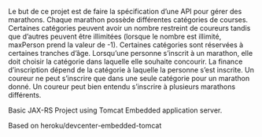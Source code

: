 Le but de ce projet est de faire la spécification d’une API pour gérer des marathons. Chaque marathon possède différentes catégories de courses. Certaines catégories peuvent avoir un nombre restreint de coureurs tandis que d’autres peuvent être illimitées (lorsque le nombre est illimité, maxPerson prend la valeur de -1). Certaines catégories sont réservées à certaines tranches d’âge. Lorsqu’une personne s’inscrit à un marathon, elle doit choisir la catégorie dans laquelle elle souhaite concourir. La finance d’inscription dépend de la catégorie à laquelle la personne s’est inscrite.
Un coureur ne peut s’inscrire que dans une seule catégorie pour un marathon donné. Un coureur peut bien entendu s’inscrire à plusieurs marathons différents.


Basic JAX-RS Project using Tomcat Embedded application server.

Based on heroku/devcenter-embedded-tomcat